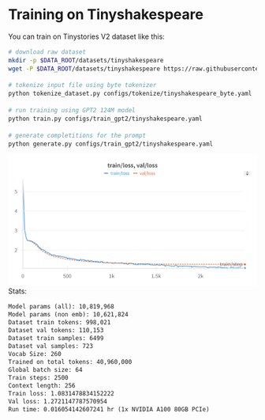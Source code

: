 # Training on Tinyshakespeare

You can train on Tinystories V2 dataset like this:

```bash
# download raw dataset
mkdir -p $DATA_ROOT/datasets/tinyshakespeare
wget -P $DATA_ROOT/datasets/tinyshakespeare https://raw.githubusercontent.com/karpathy/char-rnn/master/data/tinyshakespeare/input.txt

# tokenize input file using byte tokenizer
python tokenize_dataset.py configs/tokenize/tinyshakespeare_byte.yaml

# run training using GPT2 124M model
python train.py configs/train_gpt2/tinyshakespeare.yaml

# generate completitions for the prompt
python generate.py configs/train_gpt2/tinyshakespeare.yaml
```

![Training and Validation Loss](results/tinyshakespeare/tinyshakespeare_baseline.png)
Stats:

```text
Model params (all): 10,819,968
Model params (non emb): 10,621,824
Dataset train tokens: 998,021
Dataset val tokens: 110,153
Dataset train samples: 6499
Dataset val samples: 723
Vocab Size: 260
Trained on total tokens: 40,960,000
Global batch size: 64
Train steps: 2500
Context length: 256
Train loss: 1.0831478834152222
Val loss: 1.2721147787570954
Run time: 0.016054142607241 hr (1x NVIDIA A100 80GB PCIe)
```